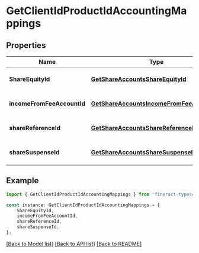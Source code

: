 # GetClientIdProductIdAccountingMappings


## Properties

Name | Type | Description | Notes
------------ | ------------- | ------------- | -------------
**ShareEquityId** | [**GetShareAccountsShareEquityId**](GetShareAccountsShareEquityId.md) |  | [optional] [default to undefined]
**incomeFromFeeAccountId** | [**GetShareAccountsIncomeFromFeeAccountId**](GetShareAccountsIncomeFromFeeAccountId.md) |  | [optional] [default to undefined]
**shareReferenceId** | [**GetShareAccountsShareReferenceId**](GetShareAccountsShareReferenceId.md) |  | [optional] [default to undefined]
**shareSuspenseId** | [**GetShareAccountsShareSuspenseId**](GetShareAccountsShareSuspenseId.md) |  | [optional] [default to undefined]

## Example

```typescript
import { GetClientIdProductIdAccountingMappings } from 'fineract-typescript-client';

const instance: GetClientIdProductIdAccountingMappings = {
    ShareEquityId,
    incomeFromFeeAccountId,
    shareReferenceId,
    shareSuspenseId,
};
```

[[Back to Model list]](../README.md#documentation-for-models) [[Back to API list]](../README.md#documentation-for-api-endpoints) [[Back to README]](../README.md)
